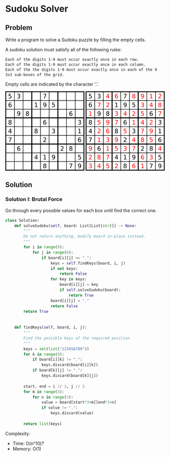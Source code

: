  # Sudoku Solver
 ## Problem
 Write a program to solve a Sudoku puzzle by filling the empty cells.

A sudoku solution must satisfy all of the following rules:

    Each of the digits 1-9 must occur exactly once in each row.
    Each of the digits 1-9 must occur exactly once in each column.
    Each of the the digits 1-9 must occur exactly once in each of the 9 3x3 sub-boxes of the grid.

Empty cells are indicated by the character '.'.

![Sudoku_puzzel](../images/Sudoku_puzzle.png)
![Sudoku_solution](../images/Sudoku_solution.png)

## Solution
### Solution I: Brutal Force
Go through every possible values for each box until find the correct one.

```python
class Solution:
    def solveSudoku(self, board: List[List[str]]) -> None:
        """
        Do not return anything, modify board in-place instead.
        """
        for i in range(9):
            for j in range(9):
                if board[i][j] == ".":
                    keys = self.findKeys(board, i, j)
                    if not keys:
                        return False
                    for key in keys:
                        board[i][j] = key
                        if self.solveSudoku(board):
                            return True
                    board[i][j] = "."
                    return False
        return True

    
    def findKeys(self, board, i, j):
        """
        Find the possible keys of the required position
        """
        keys = set(list("123456789"))
        for k in range(9):
            if board[i][k] != ".":
                keys.discard(board[i][k])
            if board[k][j] != ".":
                keys.discard(board[k][j])
        
        start, end = i // 3, j // 3
        for m in range(3):
            for n in range(3):
                value = board[start*3+m][end*3+n]
                if value != ".":
                    keys.discard(value)
        
        return list(keys)
```
Complexity:
* Time: O(n^10)?
* Memory: O(1)
